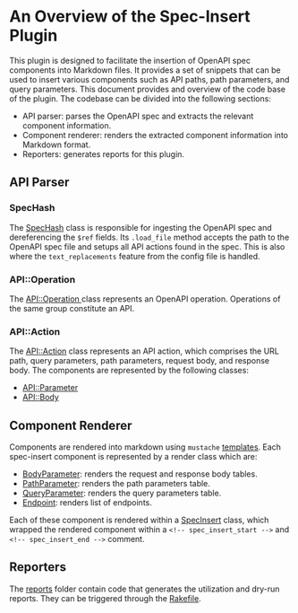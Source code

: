 # An Overview of the Spec-Insert Plugin

This plugin is designed to facilitate the insertion of OpenAPI spec components into Markdown files. It provides a set of snippets that can be used to insert various components such as API paths, path parameters, and query parameters. This document provides and overview of the code base of the plugin. The codebase can be divided into the following sections:

- API parser: parses the OpenAPI spec and extracts the relevant component information.
- Component renderer: renders the extracted component information into Markdown format.
- Reporters: generates reports for this plugin.

## API Parser
### SpecHash
The [SpecHash](./lib/spec_hash.rb) class is responsible for ingesting the OpenAPI spec and dereferencing the `$ref` fields. Its `.load_file` method accepts the path to the OpenAPI spec file and setups all API actions found in the spec. This is also where the `text_replacements` feature from the config file is handled.
### API::Operation
The [API::Operation ](./lib/api/operation.rb)class represents an OpenAPI operation. Operations of the same group constitute an API.
### API::Action
The [API::Action](./lib/api/action.rb) class represents an API action, which comprises the URL path, query parameters, path parameters, request body, and response body. The components are represented by the following classes:
- [API::Parameter](./lib/api/parameter.rb)
- [API::Body](./lib/api/body.rb)

## Component Renderer

Components are rendered into markdown using `mustache` [templates](./lib/renderers/templates). Each spec-insert component is represented by a render class which are:
- [BodyParameter](./lib/renderers/body_parameters.rb): renders the request and response body tables.
- [PathParameter](./lib/renderers/path_parameters.rb): renders the path parameters table.
- [QueryParameter](./lib/renderers/query_parameters.rb): renders the query parameters table.
- [Endpoint](./lib/renderers/endpoints.rb): renders list of endpoints.

Each of these component is rendered within a [SpecInsert](./lib/renderers/spec_insert.rb) class, which wrapped the rendered component within a `<!-- spec_insert_start -->` and `<!-- spec_insert_end -->` comment.

## Reporters

The [reports](./lib/reports) folder contain code that generates the utilization and dry-run reports. They can be triggered through the [Rakefile](Rakefile).